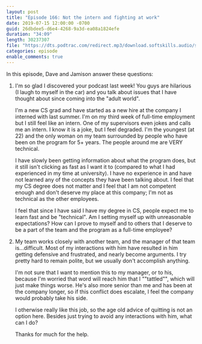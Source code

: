 ```yaml
---
layout: post
title: "Episode 166: Not the intern and fighting at work"
date: 2019-07-15 12:00:00 -0700
guid: 26dbdee5-d6e4-4268-9a3d-ea08a1824efe
duration: "34:09"
length: 30237307
file: "https://dts.podtrac.com/redirect.mp3/download.softskills.audio/sse-166.mp3"
categories: episode
enable_comments: true
---
```


In this episode, Dave and Jamison answer these questions:

1. I'm so glad I discovered your podcast last week! You guys are hilarious (I laugh to myself in the car) and you talk about issues that I have thought about since coming into the "adult world".
   
   I'm a new CS grad and have started as a new hire at the company I interned with last summer. I'm on my third week of full-time employment but I still feel like an intern. One of my supervisors even jokes and calls me an intern. I know it is a joke, but I feel degraded. I'm the youngest (at 22) and the only woman on my team surrounded by people who have been on the program for 5+ years. The people around me are VERY technical.
   
   I have slowly been getting information about what the program does, but it still isn't clicking as fast as I want it to (compared to what I had experienced in my time at university). I have no experience in and have not learned any of the concepts they have been talking about. I feel that my CS degree does not matter and I feel that I am not competent enough and don't deserve my place at this company; I'm not as technical as the other employees.
   
   I feel that since I have said I have my degree in CS, people expect me to learn fast and be "technical". Am I setting myself up with unreasonable expectations? How can I prove to myself and to others that I deserve to be a part of the team and the program as a full-time employee?


2. My team works closely with another team, and the manager of that team is...difficult. Most of my interactions with him have resulted in him getting defensive and frustrated, and nearly become arguments. I try pretty hard to remain polite, but we usually don't accomplish anything.
   
   I'm not sure that I want to mention this to my manager, or to his, because I'm worried that word will reach him that I ""tattled"", which will just make things worse. He's also more senior than me and has been at the company longer, so if this conflict does escalate, I feel the company would probably take his side.
   
   I otherwise really like this job, so the age old advice of quitting is not an option here. Besides just trying to avoid any interactions with him, what can I do?
   
   Thanks for much for the help. 
